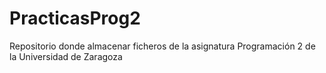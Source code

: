 # PracticasProg2
Repositorio donde almacenar ficheros de la asignatura Programación 2 de la Universidad de Zaragoza
